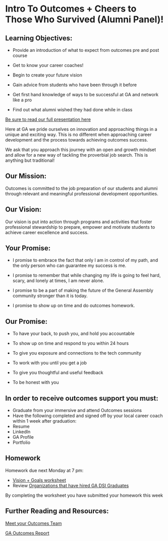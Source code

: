# Intro To Outcomes + Cheers to Those Who Survived (Alumni Panel)!

## Learning Objectives:

* Provide an introduction of what to expect from outcomes pre and post course

* Get to know your career coaches! 

* Begin to create your future vision 

* Gain advice from students who have been through it before

* Get first hand knowledge of ways to be successful at GA and network like a pro

* Find out what alumni wished they had done while in class

[Be sure to read our full presentation here](https://drive.google.com/file/d/0B4Db6Ll5urG2UHBsdTJfSXRHV2s/view?usp=sharing) 

Here at GA we pride ourselves on innovation and approaching things in a unique and exciting way. This is no different when approaching career development and the process towards achieving outcomes success. 

We ask that you approach this journey with an open and growth mindset and allow for a new way of tackling the proverbial job search. This is anything but traditional!


## Our Mission:

Outcomes is committed to the job preparation of our students and alumni through relevant and meaningful professional development opportunities.

## Our Vision:

Our vision is put into action through programs and activities that foster professional stewardship to prepare, empower and motivate students to achieve career excellence and success.

## Your Promise: 
* I promise to embrace the fact that only I am in control of my path, and the only person who can guarantee my success is me.

* I promise to remember that while changing my life is going to feel hard, scary, and lonely at times, I am never alone.

* I promise to be a part of making the future of the General Assembly community stronger than it is today.

* I promise to show up on time and do outcomes homework.

## Our Promise: 
* To have your back, to push you, and hold you accountable

* To show up on time and respond to you within 24 hours

* To give you exposure and connections to the tech community

* To work with you until you get a job

* To give you thoughtful and useful feedback

* To be honest with you 

## In order to receive outcomes support you must: 
* Graduate from your immersive and attend Outcomes sessions 
* Have the following completed and signed off by your local career coach within 1 week after graduation: 
* Resume 
* LinkedIn 
* GA Profile 
* Portfolio

## Homework
Homework due next Monday at 7 pm:
- [Vision + Goals worksheet](https://docs.google.com/forms/d/e/1FAIpQLSdMjwRUlhr4UXynJrsuXTSak-u2SfxCBpSfIrpNcsT24KEeDA/viewform)
- Review [Organizations that have hired GA DSI Graduates](https://drive.google.com/open?id=1cYV2nXvU0WT-euh6sGm6s47i13h9CJa02diME3O1Ghw) 

By completing the worksheet you have submitted your homework this week

## Further Reading and Resources: 
[Meet your Outcomes Team](/outcomes-intro.md) 

[GA Outcomes Report](https://generalassemb.ly/blog/general-assemblys-first-student-outcomes-report/)


